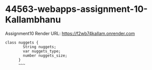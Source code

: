 # 44563-webapps-assignment-10-Kallambhanu
Assignment10
Render URL: https://f2wb74kallam.onrender.com

~~~
class nuggets {
        String nuggets;
        var nuggets_type;
        number nuggets_size;
      }
      ~~~
